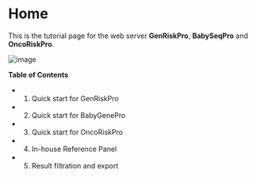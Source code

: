 # Home
This is the tutorial page for the web server **GenRiskPro**, **BabySeqPro** and **OncoRiskPro**.

![image](https://github.com/user-attachments/assets/973ec41d-93ae-481a-acc7-dd9ed133c51d)


**Table of Contents**

- 1. Quick start for GenRiskPro  

- 2. Quick start for BabyGenePro  
    
- 3. Quick start for OncoRiskPro  
        
- 4. In-house Reference Panel  
    
- 5. Result filtration and export  


